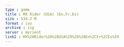 ```yaml
---
type : game
title : MX Rider (USA) (En,Fr,Es)
size : 534.2 M
format : iso
archive : zip
server : myrient
link2 : MX%20Rider%20%28USA%29%20%28En%2CFr%2CEs%29
---
```

